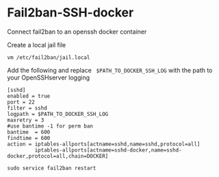 # Fail2ban-SSH-docker
Connect fail2ban to an openssh docker container

Create a local jail file

```
vm /etc/fail2ban/jail.local
```
Add the following and replace ` $PATH_TO_DOCKER_SSH_LOG` with the path to your OpenSSHserver logging

```
[sshd]
enabled = true
port = 22
filter = sshd
logpath = $PATH_TO_DOCKER_SSH_LOG
maxretry = 3
#use bantime -1 for perm ban
bantime  = 600
findtime = 600
action = iptables-allports[actname=sshd,name=sshd,protocol=all]
         iptables-allports[actname=sshd-docker,name=sshd-docker,protocol=all,chain=DOCKER]
```


```
sudo service fail2ban restart
```
